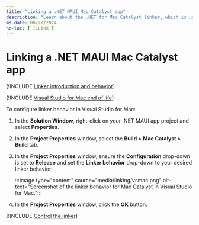 ```yaml
---
title: "Linking a .NET MAUI Mac Catalyst app"
description: "Learn about the .NET for Mac Catalyst linker, which is used to eliminate unused code from a .NET MAUI Mac Catalyst app in order to reduce its size."
ms.date: 08/27/2024
no-loc: [ ILLink ]
---
```


# Linking a .NET MAUI Mac Catalyst app

[!INCLUDE [Linker introduction and behavior](../macios/includes/linker-behavior.md)]

[!INCLUDE [Visual Studio for Mac end of life](~/includes/vsmac-eol.md)]

To configure linker behavior in Visual Studio for Mac:

1. In the **Solution Window**, right-click on your .NET MAUI app project and select **Properties**.
1. In the **Project Properties** window, select the **Build > Mac Catalyst > Build** tab.
1. In the **Project Properties** window, ensure the **Configuration** drop-down is set to **Release** and set the **Linker behavior** drop-down to your desired linker behavior:

    :::image type="content" source="media/linking/vsmac.png" alt-text="Screenshot of the linker behavior for Mac Catalyst in Visual Studio for Mac.":::

1. In the **Project Properties** window, click the **OK** button.

[!INCLUDE [Control the linker](../includes/linker-control.md)]
